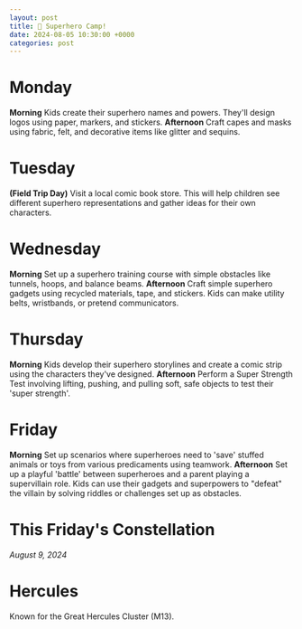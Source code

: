```yaml
---
layout: post
title: 🦸 Superhero Camp!
date: 2024-08-05 10:30:00 +0000
categories: post
---
```


<div class='grid lg:grid-cols-5 '>
    <div class='bento'>
        <h1 class='text-xl'>Monday</h1>
        <b>Morning</b>  
        Kids create their superhero names and powers. They'll design logos using paper, markers, and stickers.
        <b>Afternoon</b>  
        Craft capes and masks using fabric, felt, and decorative items like glitter and sequins.
    </div>
    <div class='bento'>
        <h1 class='text-xl'>Tuesday</h1>
        <b>(Field Trip Day)</b>  
        Visit a local comic book store. This will help children see different superhero representations and gather ideas for their own characters.
    </div>
    <div class='bento'>
        <h1 class='text-xl'>Wednesday</h1>
        <b>Morning</b>  
        Set up a superhero training course with simple obstacles like tunnels, hoops, and balance beams.
        <b>Afternoon</b>  
        Craft simple superhero gadgets using recycled materials, tape, and stickers. Kids can make utility belts, wristbands, or pretend communicators.
    </div>
    <div class='bento'>
        <h1 class='text-xl'>Thursday</h1>
        <b>Morning</b>  
        Kids develop their superhero storylines and create a comic strip using the characters they've designed.
        <b>Afternoon</b>  
        Perform a Super Strength Test involving lifting, pushing, and pulling soft, safe objects to test their 'super strength'.
    </div>
    <div class='bento'>
        <h1 class='text-xl'>Friday</h1>
        <b>Morning</b>  
        Set up scenarios where superheroes need to 'save' stuffed animals or toys from various predicaments using teamwork.
        <b>Afternoon</b>  
        Set up a playful 'battle' between superheroes and a parent playing a supervillain role. Kids can use their gadgets and superpowers to "defeat" the villain by solving riddles or challenges set up as obstacles.
    </div>
</div>

<div class='bento'>
<h1 class='text-xl '>This Friday's Constellation</h1>
<i>August 9, 2024</i>
<h1 class='text-4xl '>Hercules</h1>
Known for the Great Hercules Cluster (M13).
</div>
